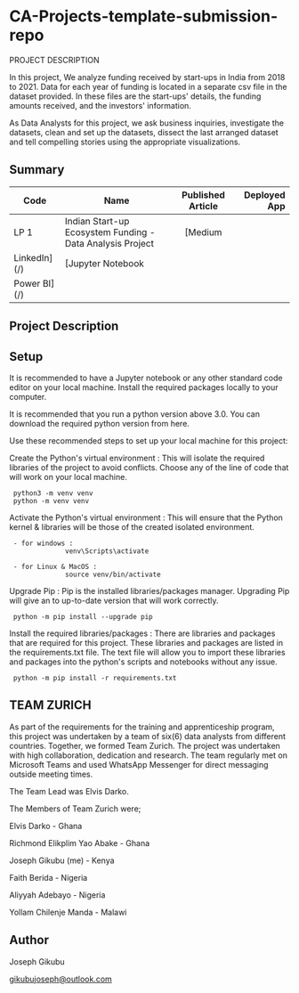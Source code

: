 # CA-Projects-template-submission-repo
PROJECT DESCRIPTION

In this project, We analyze funding received by start-ups in India from 2018 to 2021. Data for each year of funding is located in a separate csv file in the dataset provided. In these files are the start-ups' details, the funding amounts received, and the investors' information.

As Data Analysts for this project, we ask business inquiries, investigate the datasets, clean and set up the datasets, dissect the last arranged dataset and tell compelling stories using the appropriate visualizations.

## Summary
| Code      | Name        | Published Article |  Deployed App |
|-----------|-------------|:-------------:|------:|
| LP 1  | Indian Start-up Ecosystem Funding - Data Analysis Project |  [Medium
LinkedIn](/) | [Jupyter Notebook
Power BI](/) |

## Project Description



## Setup

It is recommended to have a Jupyter notebook or any other standard code editor on your local machine.
Install the required packages locally to your computer.

It is recommended that you run a python version above 3.0. You can download the required python version from here.

Use these recommended steps to set up your local machine for this project:

Create the Python's virtual environment :
This will isolate the required libraries of the project to avoid conflicts.
Choose any of the line of code that will work on your local machine.

     python3 -m venv venv
     python -m venv venv
Activate the Python's virtual environment :
This will ensure that the Python kernel & libraries will be those of the created isolated environment.

     - for windows : 
                  venv\Scripts\activate

     - for Linux & MacOS :
                  source venv/bin/activate
Upgrade Pip :
Pip is the installed libraries/packages manager. Upgrading Pip will give an to up-to-date version that will work correctly.

     python -m pip install --upgrade pip
Install the required libraries/packages :
There are libraries and packages that are required for this project. These libraries and packages are listed in the requirements.txt file.
The text file will allow you to import these libraries and packages into the python's scripts and notebooks without any issue.

     python -m pip install -r requirements.txt 

## TEAM ZURICH

As part of the requirements for the training and apprenticeship program, this project was undertaken by a team of six(6) data analysts from different countries.
Together, we formed Team Zurich. The project was undertaken with high collaboration, dedication and research.
The team regularly met on Microsoft Teams and used WhatsApp Messenger for direct messaging outside meeting times.

The Team Lead was Elvis Darko.

The Members of Team Zurich were;

Elvis Darko - Ghana

Richmond Elikplim Yao Abake - Ghana

Joseph Gikubu (me) - Kenya

Faith Berida - Nigeria

Aliyyah Adebayo - Nigeria

Yollam Chilenje Manda - Malawi


## Author
Joseph Gikubu

gikubujoseph@outlook.com

